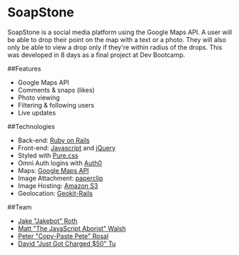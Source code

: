 # SoapStone
SoapStone is a social media platform using the Google Maps API. A user will be able to drop their point on the map with a text or a photo. They will also only be able to view a drop only if they're within radius of the drops. This was developed in 8 days as a final project at Dev Bootcamp.

##Features
* Google Maps API
* Comments & snaps (likes)
* Photo viewing
* Filtering & following users
* Live updates

##Technologies
* Back-end: [Ruby on Rails](http://rubyrails.org/)
* Front-end: [Javascript](http://javascript.com/) and [jQuery](http://jquery.com/)
* Styled with [Pure.css](http://purecss.io)
* Omni Auth logins with [Auth0](http://auth0.com/)
* Maps: [Google Maps API](https://developers.google.com/maps/?hl=en)
* Image Attachment: [paperclip](https://github.com/thoughtbot/paperclip)
* Image Hosting: [Amazon S3](https://aws.amazon.com/s3/)
* Geolocation: [Geokit-Rails](https://github.com/geokit/geokit-rails)

##Team
* [Jake "Jakebot" Roth](https://github.com/jkrth617)
* [Matt "The JavaScript Aborist" Walsh](https://github.com/walsh9)
* [Peter "Copy-Paste Pete" Rosal](https://github.com/r05al)
* [David "Just Got Charged $50" Tu](https://github.com/spacebear5000)
